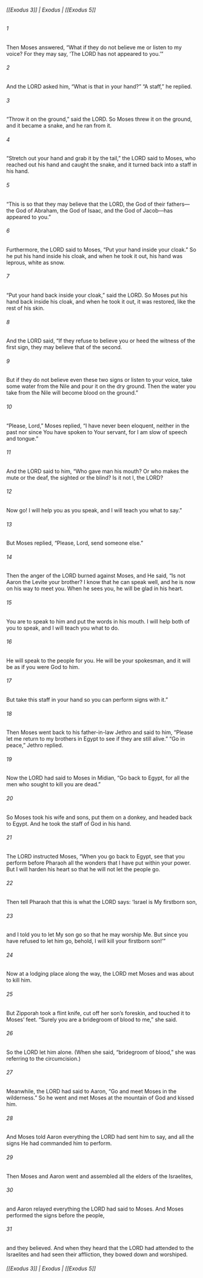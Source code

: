 ###### [[Exodus 3]] | Exodus | [[Exodus 5]]

###### 1
Then Moses answered, “What if they do not believe me or listen to my voice? For they may say, ‘The LORD has not appeared to you.’”
###### 2
And the LORD asked him, “What is that in your hand?” “A staff,” he replied.
###### 3
“Throw it on the ground,” said the LORD. So Moses threw it on the ground, and it became a snake, and he ran from it.
###### 4
“Stretch out your hand and grab it by the tail,” the LORD said to Moses, who reached out his hand and caught the snake, and it turned back into a staff in his hand.
###### 5
“This is so that they may believe that the LORD, the God of their fathers—the God of Abraham, the God of Isaac, and the God of Jacob—has appeared to you.”
###### 6
Furthermore, the LORD said to Moses, “Put your hand inside your cloak.” So he put his hand inside his cloak, and when he took it out, his hand was leprous, white as snow.
###### 7
“Put your hand back inside your cloak,” said the LORD. So Moses put his hand back inside his cloak, and when he took it out, it was restored, like the rest of his skin.
###### 8
And the LORD said, “If they refuse to believe you or heed the witness of the first sign, they may believe that of the second.
###### 9
But if they do not believe even these two signs or listen to your voice, take some water from the Nile and pour it on the dry ground. Then the water you take from the Nile will become blood on the ground.”
###### 10
“Please, Lord,” Moses replied, “I have never been eloquent, neither in the past nor since You have spoken to Your servant, for I am slow of speech and tongue.”
###### 11
And the LORD said to him, “Who gave man his mouth? Or who makes the mute or the deaf, the sighted or the blind? Is it not I, the LORD?
###### 12
Now go! I will help you as you speak, and I will teach you what to say.”
###### 13
But Moses replied, “Please, Lord, send someone else.”
###### 14
Then the anger of the LORD burned against Moses, and He said, “Is not Aaron the Levite your brother? I know that he can speak well, and he is now on his way to meet you. When he sees you, he will be glad in his heart.
###### 15
You are to speak to him and put the words in his mouth. I will help both of you to speak, and I will teach you what to do.
###### 16
He will speak to the people for you. He will be your spokesman, and it will be as if you were God to him.
###### 17
But take this staff in your hand so you can perform signs with it.”
###### 18
Then Moses went back to his father-in-law Jethro and said to him, “Please let me return to my brothers in Egypt to see if they are still alive.” “Go in peace,” Jethro replied.
###### 19
Now the LORD had said to Moses in Midian, “Go back to Egypt, for all the men who sought to kill you are dead.”
###### 20
So Moses took his wife and sons, put them on a donkey, and headed back to Egypt. And he took the staff of God in his hand.
###### 21
The LORD instructed Moses, “When you go back to Egypt, see that you perform before Pharaoh all the wonders that I have put within your power. But I will harden his heart so that he will not let the people go.
###### 22
Then tell Pharaoh that this is what the LORD says: ‘Israel is My firstborn son,
###### 23
and I told you to let My son go so that he may worship Me. But since you have refused to let him go, behold, I will kill your firstborn son!’”
###### 24
Now at a lodging place along the way, the LORD met Moses and was about to kill him.
###### 25
But Zipporah took a flint knife, cut off her son’s foreskin, and touched it to Moses’ feet. “Surely you are a bridegroom of blood to me,” she said.
###### 26
So the LORD let him alone. (When she said, “bridegroom of blood,” she was referring to the circumcision.)
###### 27
Meanwhile, the LORD had said to Aaron, “Go and meet Moses in the wilderness.” So he went and met Moses at the mountain of God and kissed him.
###### 28
And Moses told Aaron everything the LORD had sent him to say, and all the signs He had commanded him to perform.
###### 29
Then Moses and Aaron went and assembled all the elders of the Israelites,
###### 30
and Aaron relayed everything the LORD had said to Moses. And Moses performed the signs before the people,
###### 31
and they believed. And when they heard that the LORD had attended to the Israelites and had seen their affliction, they bowed down and worshiped.

###### [[Exodus 3]] | Exodus | [[Exodus 5]]
